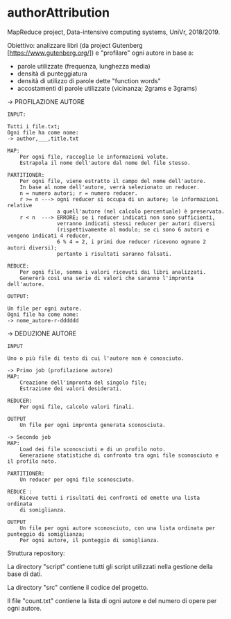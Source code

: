 # authorAttribution
MapReduce project, Data-intensive computing systems, UniVr, 2018/2019.

Obiettivo:
analizzare libri (da project Gutenberg [https://www.gutenberg.org/]) e "profilare" ogni autore in base a:

- parole utilizzate (frequenza, lunghezza media)
- densità di punteggiatura
- densità di utilizzo di parole dette "function words"
- accostamenti di parole utilizzate (vicinanza; 2grams e 3grams)


-> PROFILAZIONE AUTORE

	INPUT:

	Tutti i file.txt;
	Ogni file ha come nome:
	-> author,___,title.txt

	MAP:
		Per ogni file, raccoglie le informazioni volute.
		Estrapola il nome dell'autore dal nome del file stesso.
		
	PARTITIONER:
		Per ogni file, viene estratto il campo del nome dell'autore.
		In base al nome dell'autore, verrà selezionato un reducer.
		n = numero autori; r = numero reducer.
		r >= n ---> ogni reducer si occupa di un autore; le informazioni relative
					a quell'autore (nel calcolo percentuale) è preservata.
		r < n  ---> ERRORE; se i reducer indicati non sono sufficienti,
					verranno indicati stessi reducer per autori diversi 
					(rispettivamente al modulo; se ci sono 6 autori e vengono indicati 4 reducer,
					6 % 4 = 2, i primi due reducer ricevono ognuno 2 autori diversi);
					pertanto i risultati saranno falsati.

	REDUCE:
		Per ogni file, somma i valori ricevuti dai libri analizzati.
		Genererà così una serie di valori che saranno l'impronta dell'autore.
		
	OUTPUT:
	
	Un file per ogni autore.
	Ogni file ha come nome:
	-> nome_autore-r-dddddd
	
-> DEDUZIONE AUTORE

	INPUT
	
	Uno o più file di testo di cui l'autore non è conosciuto.
	
	-> Primo job (profilazione autore)
	MAP:
		Creazione dell'impronta del singolo file;
		Estrazione dei valori desiderati.
	
	REDUCER:
		Per ogni file, calcolo valori finali.
		
	OUTPUT
		Un file per ogni impronta generata sconosciuta.
	
	-> Secondo job
	MAP:
		Load dei file sconosciuti e di un profilo noto.
		Generazione statistiche di confronto tra ogni file sconosciuto e il profilo noto.
		
	PARTITIONER:
		Un reducer per ogni file sconosciuto.
		
	REDUCE :
		Riceve tutti i risultati dei confronti ed emette una lista ordinata
		di somiglianza.
		
	OUTPUT
		Un file per ogni autore sconosciuto, con una lista ordinata per punteggio di somiglianza;
		Per ogni autore, il punteggio di somiglianza.

Struttura repository:

La directory "script" contiene tutti gli script utilizzati nella gestione della base di dati.

La directory "src" contiene il codice del progetto.

Il file "count.txt" contiene la lista di ogni autore e del numero di opere per ogni autore.
